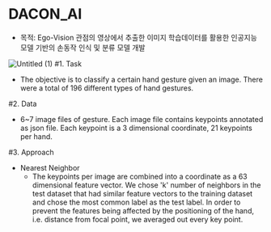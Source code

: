 # DACON_AI
* 목적: Ego-Vision 관점의 영상에서 추출한 이미지 학습데이터를 활용한 인공지능 모델 기반의 손동작 인식 및 분류 모델 개발

![Untitled (1)](https://user-images.githubusercontent.com/66737392/179512553-e2c01d71-5cac-4546-a9d7-9ea37f424163.png)
#1. Task 
   * The objective is to classify a certain hand gesture given an image. There were a total of 196 different types of hand gestures. 

#2. Data 
   * 6~7 image files of gesture. Each image file contains keypoints annotated as json file. Each keypoint is a 3 dimensional coordinate, 21 keypoints per hand. 

#3. Approach 
   * Nearest Neighbor 
      * The keypoints per image are combined into a coordinate as a 63 dimensional feature vector. We chose 'k' number of neighbors in the test dataset that had similar feature vectors to the training dataset and chose the most common label as the test label. In order to prevent the features being affected by the positioning of the hand, i.e. distance from focal point, we averaged out every key point. 
